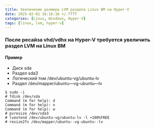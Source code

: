 ```yaml
---
title: Увеличение размера LVM раздела Linux ВМ на Hyper-V
date: 2025-02-01 16:16:16 +/-TTTT
categories: [Linux, Windows, Hyper-V]
tags: [linux, lvm, hyper-v]
---
```


### После ресайза vhd/vdhx на Hyper-V требуется увеличить раздел LVM на Linux ВМ

#### Пример
- Диск sda
- Раздел sda3
- Логический том /dev/ubuntu-vg/ubuntu-lv
- Раздел /dev/mapper/ubuntu—vg-ubuntu—lv

```
$ sudo -i
# fdisk /dev/sda
Command (m for help): d
Command (m for help): n
Command (m for help): w
# pvresize /dev/sda3
# lvextend /dev/ubuntu-vg/ubuntu-lv -l +100%FREE
# resize2fs /dev/mapper/ubuntu--vg-ubuntu--lv
```
